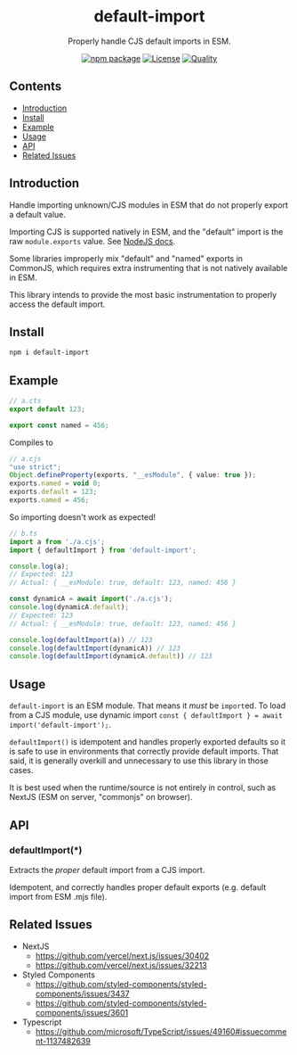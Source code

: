<div style="text-align:center">

<h1>default-import</h1>
<p>Properly handle CJS default imports in ESM.</p>

[![npm package](https://badge.fury.io/js/default-import.svg)](https://www.npmjs.com/package/default-import)
[![License](https://img.shields.io/npm/l/default-import.svg)](https://github.com/JacobLey/jacobley/blob/main/common/config/publish/LICENSE)
[![Quality](https://img.shields.io/npms-io/quality-score/default-import.svg)](https://github.com/JacobLey/jacobley/blob/main/tools/default-import)

</div>

## Contents
- [Introduction](#introduction)
- [Install](#install)
- [Example](#example)
- [Usage](#usage)
- [API](#api)
- [Related Issues](#related-issues)

<a name="Introduction"></a>
## Introduction

Handle importing unknown/CJS modules in ESM that do not properly export a default value.

Importing CJS is supported natively in ESM, and the "default" import is the raw `module.exports` value. See [NodeJS docs](https://nodejs.org/docs/latest-v16.x/api/esm.html#interoperability-with-commonjs).

Some libraries improperly mix "default" and "named" exports in CommonJS, which requires extra instrumenting that is not natively available in ESM.

This library intends to provide the most basic instrumentation to properly access the default import.

<a name="Install"></a>
## Install

```sh
npm i default-import
```

<a name="Example"></a>
## Example

```ts
// a.cts
export default 123;

export const named = 456;
```
Compiles to
```ts
// a.cjs
"use strict";
Object.defineProperty(exports, "__esModule", { value: true });
exports.named = void 0;
exports.default = 123;
exports.named = 456;
```

So importing doesn't work as expected!
```ts
// b.ts
import a from './a.cjs';
import { defaultImport } from 'default-import';

console.log(a);
// Expected: 123
// Actual: { __esModule: true, default: 123, named: 456 }

const dynamicA = await import('./a.cjs');
console.log(dynamicA.default);
// Expected: 123
// Actual: { __esModule: true, default: 123, named: 456 }

console.log(defaultImport(a)) // 123
console.log(defaultImport(dynamicA)) // 123
console.log(defaultImport(dynamicA.default)) // 123
```

<a name="Usage"></a>
## Usage

`default-import` is an ESM module. That means it _must_ be `import`ed. To load from a CJS module, use dynamic import `const { defaultImport } = await import('default-import');`.

`defaultImport()` is idempotent and handles properly exported defaults so it is safe to use in environments that correctly provide default imports. That said, it is generally overkill and unnecessary to use this library in those cases.

It is best used when the runtime/source is not entirely in control, such as NextJS (ESM on server, "commonjs" on browser).

<a name="Api"></a>
## API

### defaultImport(*)

Extracts the _proper_ default import from a CJS import.

Idempotent, and correctly handles proper default exports (e.g. default import from ESM .mjs file).

## Related Issues

* NextJS
  * https://github.com/vercel/next.js/issues/30402
  * https://github.com/vercel/next.js/issues/32213
* Styled Components
  * https://github.com/styled-components/styled-components/issues/3437
  * https://github.com/styled-components/styled-components/issues/3601
* Typescript
  * https://github.com/microsoft/TypeScript/issues/49160#issuecomment-1137482639
